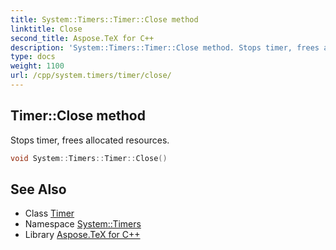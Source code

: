 ```yaml
---
title: System::Timers::Timer::Close method
linktitle: Close
second_title: Aspose.TeX for C++
description: 'System::Timers::Timer::Close method. Stops timer, frees allocated resources in C++.'
type: docs
weight: 1100
url: /cpp/system.timers/timer/close/
---
```

## Timer::Close method


Stops timer, frees allocated resources.

```cpp
void System::Timers::Timer::Close()
```

## See Also

* Class [Timer](../)
* Namespace [System::Timers](../../)
* Library [Aspose.TeX for C++](../../../)
